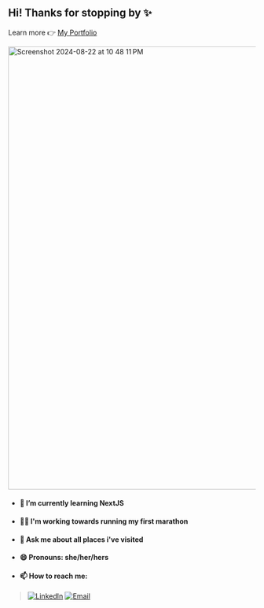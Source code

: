 ## Hi! Thanks for stopping by ✨
Learn more 👉 [My Portfolio](https://rxp392.github.io)

<img width="900" alt="Screenshot 2024-08-22 at 10 48 11 PM" src="https://github.com/user-attachments/assets/e2089acc-2f34-4b99-b103-6d68f920727c">

- #### 🌱 I’m currently learning NextJS
- #### 🧘‍♀️ I'm working towards running my first marathon
- #### 💬 Ask me about all places i've visited
- #### 😄 Pronouns: she/her/hers
- ####  📫 How to reach me:

>[![LinkedIn](https://img.shields.io/badge/LinkedIn-blue?style=flat&logo=linkedin&logoColor=white)]((https://www.linkedin.com/in/rupika-pendyala/))
[![Email](https://img.shields.io/badge/Email-D14836?style=flat&logo=gmail&logoColor=white)](mailto:rupikamericapplication@gmail.com)
